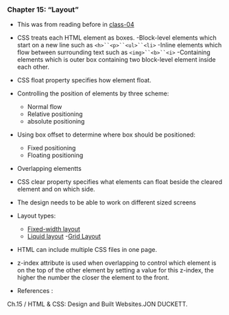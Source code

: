 ### Chapter 15: “Layout” 

- This was from reading before in [class-04](class-04.md)

- CSS treats each HTML element as boxes.
    -Block-level elements which start on a new line such as `<h>``<p>``<ul>``<li>`
    -Inline elements which flow between surrounding text such as `<img>``<b>``<i>`
    -Containing elements which is outer box containing two block-level element inside each other.
- CSS float property specifies how  element float.
- Controlling the position of elements by three scheme:
    - Normal flow
    - Relative positioning
    - absolute positioning
- Using box offset to determine where box should be positioned:
    - Fixed positioning
    - Floating positioning
- Overlapping elementts
- CSS clear property specifies what elements can float beside the cleared element and on which side.
- The design needs to be able to work on different sized screens
- Layout types:
    - [Fixed-width layout ](http://www.htmlandcssbook.com/code-samples/chapter-15/fixed-width-layout.html)
    - [Liquid layout](http://www.htmlandcssbook.com/code-samples/chapter-15/liquid-layout.html)
    -[Grid Layout](http://www.htmlandcssbook.com/code-samples/chapter-15/grid-layout.html)
- HTML can include multiple CSS files in one page.

- z-index attribute is used when overlapping to control which element is on the top of the other element by setting a value for this z-index, the higher the number the closer the element to the front.


* References :

Ch.15 / HTML & CSS: Design and Built Websites.JON DUCKETT.
